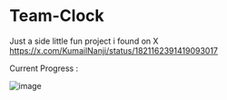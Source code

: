 # Team-Clock
Just a side little fun project i found on X
https://x.com/KumailNanji/status/1821162391419093017

Current Progress :

![image](https://github.com/user-attachments/assets/f044cada-a567-40d7-81cf-487de8fa8294)
